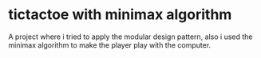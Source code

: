 # tictactoe with minimax algorithm
A project where i tried to apply the modular design pattern, also i used the minimax algorithm to make the player play with the computer.

